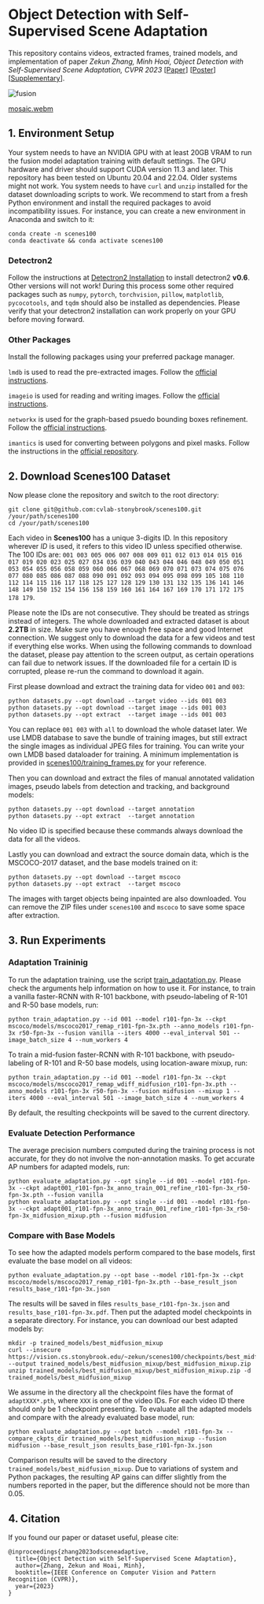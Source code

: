 # Object Detection with Self-Supervised Scene Adaptation

This repository contains videos, extracted frames, trained models, and implementation of paper *Zekun Zhang, Minh Hoai, Object Detection with Self-Supervised Scene Adaptation, CVPR 2023* [[Paper](media/)] [[Poster](media/)] [[Supplementary](media/)].

![fusion](https://user-images.githubusercontent.com/10338705/223283078-f2a1b34f-927c-4d20-b7df-bdf5728f3f02.svg)

[mosaic.webm](https://user-images.githubusercontent.com/10338705/223283108-66500928-fb67-4cd3-b777-c07b30e333c7.webm)

## 1. Environment Setup

Your system needs to have an NVIDIA GPU with at least 20GB VRAM to run the fusion model adaptation training with default settings. The GPU hardware and driver should support CUDA version 11.3 and later. This repository has been tested on Ubuntu 20.04 and 22.04. Older systems might not work. You system needs to have `curl` and `unzip` installed for the dataset downloading scripts to work. We recommend to start from a fresh Python environment and install the required packages to avoid incompatibility issues. For instance, you can create a new environment in Anaconda and switch to it:
```console
conda create -n scenes100
conda deactivate && conda activate scenes100
```

### Detectron2

Follow the instructions at [Detectron2 Installation](https://detectron2.readthedocs.io/en/latest/tutorials/install.html) to install detectron2 **v0.6**. Other versions will not work! During this process some other required packages such as `numpy`, `pytorch`, `torchvision`, `pillow`, `matplotlib`, `pycocotools`, and `tqdm` should also be installed as dependencies. Please verify that your detectron2 installation can work properly on your GPU before moving forward.

### Other Packages

Install the following packages using your preferred package manager.

`lmdb` is used to read the pre-extracted images. Follow the [official instructions](https://lmdb.readthedocs.io/en/release/).

`imageio` is used for reading and writing images. Follow the [official instructions](https://imageio.readthedocs.io/en/stable/).

`networkx` is used for the graph-based psuedo bounding boxes refinement. Follow the [official instructions](https://networkx.org/documentation/stable/install.html).

`imantics` is used for converting between polygons and pixel masks. Follow the instructions in the [official repository](https://github.com/jsbroks/imantics).

## 2. Download Scenes100 Dataset

Now please clone the repository and switch to the root directory:
```console
git clone git@github.com:cvlab-stonybrook/scenes100.git /your/path/scenes100
cd /your/path/scenes100
```
Each video in **Scenes100** has a unique 3-digits ID. In this repository wherever *ID* is used, it refers to this video ID unless specified otherwise. The 100 IDs are: `001 003 005 006 007 008 009 011 012 013 014 015 016 017 019 020 023 025 027 034 036 039 040 043 044 046 048 049 050 051 053 054 055 056 058 059 060 066 067 068 069 070 071 073 074 075 076 077 080 085 086 087 088 090 091 092 093 094 095 098 099 105 108 110 112 114 115 116 117 118 125 127 128 129 130 131 132 135 136 141 146 148 149 150 152 154 156 158 159 160 161 164 167 169 170 171 172 175 178 179`.

Please note the IDs are not consecutive. They should be treated as strings instead of integers. The whole downloaded and extracted dataset is about **2.2TB** in size. Make sure you have enough free space and good Internet connection. We suggest only to download the data for a few videos and test if everything else works. When using the following commands to download the dataset, please pay attention to the screen output, as certain operations can fail due to network issues. If the downloaded file for a certain ID is corrupted, please re-run the command to download it again.

First please download and extract the training data for video `001` and `003`:
```console
python datasets.py --opt download --target video --ids 001 003
python datasets.py --opt download --target image --ids 001 003
python datasets.py --opt extract  --target image --ids 001 003
```
You can replace `001 003` with `all` to download the whole dataset later. We use LMDB database to save the bundle of training images, but still extract the single images as individual JPEG files for training. You can write your own LMDB based dataloader for training. A minimum implementation is provided in [scenes100/training_frames.py](scenes100/training_frames.py) for your reference.

Then you can download and extract the files of manual annotated validation images, pseudo labels from detection and tracking, and background models:
```console
python datasets.py --opt download --target annotation
python datasets.py --opt extract  --target annotation
```
No video ID is specified because these commands always download the data for all the videos.

Lastly you can download and extract the source domain data, which is the MSCOCO-2017 dataset, and the base models trained on it:
```console
python datasets.py --opt download --target mscoco
python datasets.py --opt extract  --target mscoco
```
The images with target objects being inpainted are also downloaded. You can remove the ZIP files under `scenes100` and `mscoco` to save some space after extraction.

## 3. Run Experiments

### Adaptation Traininig

To run the adaptation training, use the script [train_adaptation.py](train_adaptation.py). Please check the arguments help information on how to use it. For instance, to train a vanilla faster-RCNN with R-101 backbone, with pseudo-labeling of R-101 and R-50 base models, run:
```console
python train_adaptation.py --id 001 --model r101-fpn-3x --ckpt mscoco/models/mscoco2017_remap_r101-fpn-3x.pth --anno_models r101-fpn-3x r50-fpn-3x --fusion vanilla --iters 4000 --eval_interval 501 --image_batch_size 4 --num_workers 4
```
To train a mid-fusion faster-RCNN with R-101 backbone, with pseudo-labeling of R-101 and R-50 base models, using location-aware mixup, run:
```console
python train_adaptation.py --id 001 --model r101-fpn-3x --ckpt mscoco/models/mscoco2017_remap_wdiff_midfusion_r101-fpn-3x.pth --anno_models r101-fpn-3x r50-fpn-3x --fusion midfusion --mixup 1 --iters 4000 --eval_interval 501 --image_batch_size 4 --num_workers 4
```
By default, the resulting checkpoints will be saved to the current directory.

### Evaluate Detection Performance

The average precision numbers computed during the training process is not accurate, for they do not involve the non-annotation masks. To get accurate AP numbers for adapted models, run:
```console
python evaluate_adaptation.py --opt single --id 001 --model r101-fpn-3x --ckpt adapt001_r101-fpn-3x_anno_train_001_refine_r101-fpn-3x_r50-fpn-3x.pth --fusion vanilla
python evaluate_adaptation.py --opt single --id 001 --model r101-fpn-3x --ckpt adapt001_r101-fpn-3x_anno_train_001_refine_r101-fpn-3x_r50-fpn-3x_midfusion_mixup.pth --fusion midfusion
```

### Compare with Base Models

To see how the adapted models perform compared to the base models, first evaluate the base model on all videos:
```console
python evaluate_adaptation.py --opt base --model r101-fpn-3x --ckpt mscoco/models/mscoco2017_remap_r101-fpn-3x.pth --base_result_json results_base_r101-fpn-3x.json
```
The results will be saved in files `results_base_r101-fpn-3x.json` and `results_base_r101-fpn-3x.pdf`. Then put the adapted model checkpoints in a separate directory. For instance, you can download our best adapted models by:
```console
mkdir -p trained_models/best_midfusion_mixup
curl --insecure https://vision.cs.stonybrook.edu/~zekun/scenes100/checkpoints/best_midfusion_mixup.zip --output trained_models/best_midfusion_mixup/best_midfusion_mixup.zip
unzip trained_models/best_midfusion_mixup/best_midfusion_mixup.zip -d trained_models/best_midfusion_mixup
```
We assume in the directory all the checkpoint files have the format of `adaptXXX*.pth`, where `XXX` is one of the video IDs. For each video ID there should only be 1 checkpoint presenting. To evaluate all the adapted models and compare with the already evaluated base model, run:
```console
python evaluate_adaptation.py --opt batch --model r101-fpn-3x --compare_ckpts_dir trained_models/best_midfusion_mixup --fusion midfusion --base_result_json results_base_r101-fpn-3x.json
```
Comparison results will be saved to the directory `trained_models/best_midfusion_mixup`. Due to variations of system and Python packages, the resulting AP gains can differ slightly from the numbers reported in the paper, but the difference should not be more than 0.05.

## 4. Citation

If you found our paper or dataset useful, please cite:
```
@inproceedings{zhang2023odsceneadaptive,
  title={Object Detection with Self-Supervised Scene Adaptation},
  author={Zhang, Zekun and Hoai, Minh},
  booktitle={IEEE Conference on Computer Vision and Pattern Recognition (CVPR)},
  year={2023}
}
```
